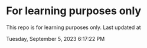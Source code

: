 # For learning purposes only
This repo is for learning purposes only.
Last updated at

Tuesday, September 5, 2023 6:17:22 PM

